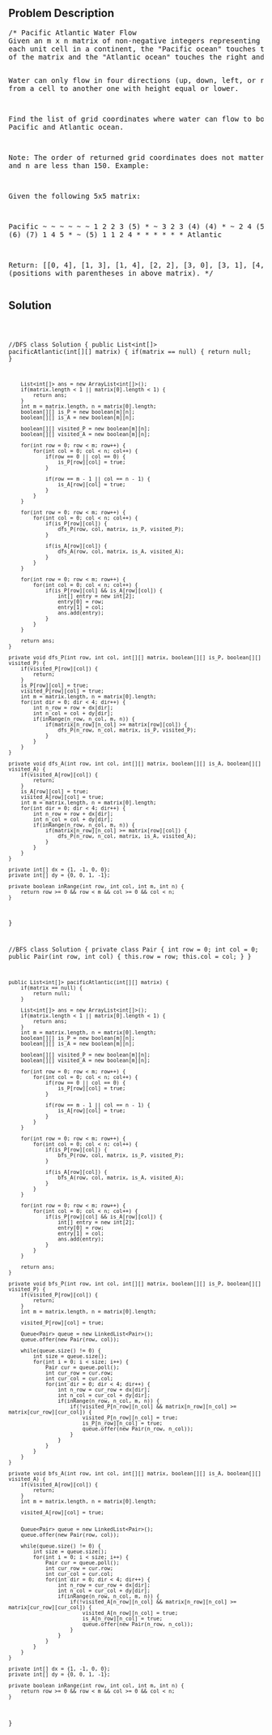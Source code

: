 <!--
<style>
  body { font-family: Arial, sans-serif; }
  .container { max-width: 100%; margin: 50px auto; padding: 10px; }
  .comment-block { background-color: #f9f9f9; padding: 10px; border-left: 5px solid #ccc; max-width: 400px; margin: 20px auto; overflow-wrap: break-word; white-space: pre-wrap; }
  .code-block { background-color: #f4f4f4; padding: 10px; border: 1px solid #ddd; max-width: 400px; margin: 20px auto; overflow-wrap: break-word; white-space: pre-wrap; }
</style>
-->

<div class='container'>
<h2>Problem Description</h2>
<div class='comment-block'>
<pre>
/* Pacific Atlantic Water Flow
Given an m x n matrix of non-negative integers representing the height of 
each unit cell in a continent, the "Pacific ocean" touches the left and top edges 
of the matrix and the "Atlantic ocean" touches the right and bottom edges.

Water can only flow in four directions (up, down, left, or right) 
from a cell to another one with height equal or lower.

Find the list of grid coordinates where water can flow to both the Pacific and Atlantic ocean.

Note:
The order of returned grid coordinates does not matter.
Both m and n are less than 150.
Example:

Given the following 5x5 matrix:

  Pacific ~   ~   ~   ~   ~ 
       ~  1   2   2   3  (5) *
       ~  3   2   3  (4) (4) *
       ~  2   4  (5)  3   1  *
       ~ (6) (7)  1   4   5  *
       ~ (5)  1   1   2   4  *
          *   *   *   *   * Atlantic

Return:
[[0, 4], [1, 3], [1, 4], [2, 2], [3, 0], [3, 1], [4, 0]] 
(positions with parentheses in above matrix).
*/
</pre>
</div>

<h2>Solution</h2>
<div class='code-block'>
<pre><code class='language-java'>


//DFS
class Solution {
    public List<int[]> pacificAtlantic(int[][] matrix) {
        if(matrix == null) {
            return null;
        }     
        
        List<int[]> ans = new ArrayList<int[]>();
        if(matrix.length < 1 || matrix[0].length < 1) {
            return ans;
        }
        int m = matrix.length, n = matrix[0].length;
        boolean[][] is_P = new boolean[m][n];
        boolean[][] is_A = new boolean[m][n];
        
        boolean[][] visited_P = new boolean[m][n];
        boolean[][] visited_A = new boolean[m][n];
        
        for(int row = 0; row < m; row++) {
            for(int col = 0; col < n; col++) {
                if(row == 0 || col == 0) {
                    is_P[row][col] = true;
                }
                
                if(row == m - 1 || col == n - 1) {
                    is_A[row][col] = true;
                }
            }
        }
               
        for(int row = 0; row < m; row++) {
            for(int col = 0; col < n; col++) {
                if(is_P[row][col]) {
                    dfs_P(row, col, matrix, is_P, visited_P);
                }
                
                if(is_A[row][col]) {
                    dfs_A(row, col, matrix, is_A, visited_A);
                }
            }
        }
        
        for(int row = 0; row < m; row++) {
            for(int col = 0; col < n; col++) {
                if(is_P[row][col] && is_A[row][col]) {
                    int[] entry = new int[2];
                    entry[0] = row;
                    entry[1] = col;
                    ans.add(entry);
                }
            }
        }
        
        return ans;        
    }
    
    private void dfs_P(int row, int col, int[][] matrix, boolean[][] is_P, boolean[][] visited_P) {
        if(visited_P[row][col]) {
            return;
        }
        is_P[row][col] = true;
        visited_P[row][col] = true;
        int m = matrix.length, n = matrix[0].length;
        for(int dir = 0; dir < 4; dir++) {
            int n_row = row + dx[dir];
            int n_col = col + dy[dir];
            if(inRange(n_row, n_col, m, n)) {
                if(matrix[n_row][n_col] >= matrix[row][col]) {
                    dfs_P(n_row, n_col, matrix, is_P, visited_P);
                }
            }
        }
    }
    
    private void dfs_A(int row, int col, int[][] matrix, boolean[][] is_A, boolean[][] visited_A) {
        if(visited_A[row][col]) {
            return;
        }
        is_A[row][col] = true;
        visited_A[row][col] = true;
        int m = matrix.length, n = matrix[0].length;
        for(int dir = 0; dir < 4; dir++) {
            int n_row = row + dx[dir];
            int n_col = col + dy[dir];
            if(inRange(n_row, n_col, m, n)) {
                if(matrix[n_row][n_col] >= matrix[row][col]) {
                    dfs_P(n_row, n_col, matrix, is_A, visited_A);
                }
            }
        }
    }
    
    private int[] dx = {1, -1, 0, 0};
    private int[] dy = {0, 0, 1, -1};
    
    private boolean inRange(int row, int col, int m, int n) {
        return row >= 0 && row < m && col >= 0 && col < n;
    }
 }







 //BFS
 class Solution {
    private class Pair {
        int row = 0;
        int col = 0;
        public Pair(int row, int col) {
            this.row = row;
            this.col = col;
        }
    }
    
    public List<int[]> pacificAtlantic(int[][] matrix) {
        if(matrix == null) {
            return null;
        }     
        
        List<int[]> ans = new ArrayList<int[]>();
        if(matrix.length < 1 || matrix[0].length < 1) {
            return ans;
        }
        int m = matrix.length, n = matrix[0].length;
        boolean[][] is_P = new boolean[m][n];
        boolean[][] is_A = new boolean[m][n];
        
        boolean[][] visited_P = new boolean[m][n];
        boolean[][] visited_A = new boolean[m][n];
        
        for(int row = 0; row < m; row++) {
            for(int col = 0; col < n; col++) {
                if(row == 0 || col == 0) {
                    is_P[row][col] = true;
                }
                
                if(row == m - 1 || col == n - 1) {
                    is_A[row][col] = true;
                }
            }
        }
               
        for(int row = 0; row < m; row++) {
            for(int col = 0; col < n; col++) {
                if(is_P[row][col]) {
                    bfs_P(row, col, matrix, is_P, visited_P);
                }
                
                if(is_A[row][col]) {
                    bfs_A(row, col, matrix, is_A, visited_A);
                }
            }
        }
        
        for(int row = 0; row < m; row++) {
            for(int col = 0; col < n; col++) {
                if(is_P[row][col] && is_A[row][col]) {
                    int[] entry = new int[2];
                    entry[0] = row;
                    entry[1] = col;
                    ans.add(entry);
                }
            }
        }
        
        return ans;        
    }
    
    private void bfs_P(int row, int col, int[][] matrix, boolean[][] is_P, boolean[][] visited_P) {
        if(visited_P[row][col]) {
            return;
        }
        int m = matrix.length, n = matrix[0].length;
        
        visited_P[row][col] = true;
      
        Queue<Pair> queue = new LinkedList<Pair>();
        queue.offer(new Pair(row, col));
        
        while(queue.size() != 0) {
            int size = queue.size();
            for(int i = 0; i < size; i++) {
                Pair cur = queue.poll();
                int cur_row = cur.row;
                int cur_col = cur.col;
                for(int dir = 0; dir < 4; dir++) {
                    int n_row = cur_row + dx[dir];
                    int n_col = cur_col + dy[dir];
                    if(inRange(n_row, n_col, m, n)) {
                        if(!visited_P[n_row][n_col] && matrix[n_row][n_col] >= matrix[cur_row][cur_col]) {
                            visited_P[n_row][n_col] = true;
                            is_P[n_row][n_col] = true;
                            queue.offer(new Pair(n_row, n_col)); 
                        }
                    }
                }
            }
        }
    }
    
    private void bfs_A(int row, int col, int[][] matrix, boolean[][] is_A, boolean[][] visited_A) {
        if(visited_A[row][col]) {
            return;
        }
        int m = matrix.length, n = matrix[0].length;
        
        visited_A[row][col] = true;
        
        
        Queue<Pair> queue = new LinkedList<Pair>();
        queue.offer(new Pair(row, col));
        
        while(queue.size() != 0) {
            int size = queue.size();
            for(int i = 0; i < size; i++) {
                Pair cur = queue.poll();
                int cur_row = cur.row;
                int cur_col = cur.col;
                for(int dir = 0; dir < 4; dir++) {
                    int n_row = cur_row + dx[dir];
                    int n_col = cur_col + dy[dir];
                    if(inRange(n_row, n_col, m, n)) {
                        if(!visited_A[n_row][n_col] && matrix[n_row][n_col] >= matrix[cur_row][cur_col]) {
                            visited_A[n_row][n_col] = true;
                            is_A[n_row][n_col] = true;
                            queue.offer(new Pair(n_row, n_col)); 
                        }
                    }
                }
            }
        }
    }
    
    private int[] dx = {1, -1, 0, 0};
    private int[] dy = {0, 0, 1, -1};
    
    private boolean inRange(int row, int col, int m, int n) {
        return row >= 0 && row < m && col >= 0 && col < n;
    }
 }</code></pre>
</div>
</div>
